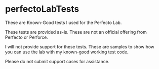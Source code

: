 # perfectoLabTests
These are Known-Good tests I used for the Perfecto Lab.

These tests are provided as-is. These are not an official offering from Perfecto or Perforce.

I will not provide support for these tests. These are samples to show how you can use the lab with my known-good working test code.

Please do not submit support cases for assistance.
